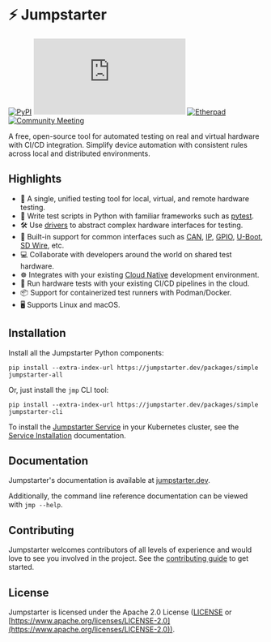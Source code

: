 # ⚡ Jumpstarter

[![PyPI](https://img.shields.io/badge/PyPI-Packages-blue?logo=pypi)](https://pypi.org/project/jumpstarter/)
[![Matrix](https://img.shields.io/matrix/jumpstarter%3Amatrix.org?color=blue)](https://matrix.to/#/#jumpstarter:matrix.org)
[![Etherpad](https://img.shields.io/badge/Etherpad-Notes-blue?logo=etherpad)](https://etherpad.jumpstarter.dev/pad-lister)
[![Community Meeting](https://img.shields.io/badge/Weekly%20Meeting-Google%20Meet-blue?logo=google-meet)](https://meet.google.com/gzd-hhbd-hpu)

A free, open-source tool for automated testing on real and virtual hardware with CI/CD integration. Simplify device automation with consistent rules across local and distributed environments.

## Highlights

- 🚀 A single, unified testing tool for local, virtual, and remote hardware testing.
- 🐍 Write test scripts in Python with familiar frameworks such as [pytest](https://docs.pytest.org/en/stable/).
- 🛠️ Use [drivers](https://docs.jumpstarter.dev/introduction/drivers.html) to abstract complex hardware interfaces for testing.
- 🔌 Built-in support for common interfaces such as [CAN](https://github.com/jumpstarter-dev/jumpstarter/tree/main/packages/jumpstarter-driver-can), [IP](https://github.com/jumpstarter-dev/jumpstarter/tree/main/packages/jumpstarter-driver-network), [GPIO](https://github.com/jumpstarter-dev/jumpstarter/tree/main/packages/jumpstarter-driver-raspberrypi), [U-Boot](https://github.com/jumpstarter-dev/jumpstarter/tree/main/packages/jumpstarter-driver-uboot), [SD Wire](https://github.com/jumpstarter-dev/jumpstarter/tree/main/packages/jumpstarter-driver-sdwire), etc.
- 💻 Collaborate with developers around the world on shared test hardware.
- ☸ Integrates with your existing [Cloud Native](https://www.cncf.io/) development environment.
- 🔄 Run hardware tests with your existing CI/CD pipelines in the cloud.
- 📦 Support for containerized test runners with Podman/Docker.
- 🖥️ Supports Linux and macOS.

## Installation

Install all the Jumpstarter Python components:

```console
pip install --extra-index-url https://jumpstarter.dev/packages/simple jumpstarter-all
```

Or, just install the `jmp` CLI tool:

```console
pip install --extra-index-url https://jumpstarter.dev/packages/simple jumpstarter-cli
```

To install the [Jumpstarter Service](https://jumpstarter.dev/introduction/service.html)
in your Kubernetes cluster, see the [Service Installation](https://jumpstarter.dev/installation/service/index.html)
documentation.

## Documentation

Jumpstarter's documentation is available at [jumpstarter.dev](https://jumpstarter.dev).

Additionally, the command line reference documentation can be viewed with `jmp --help`.

## Contributing

Jumpstarter welcomes contributors of all levels of experience and would love to
see you involved in the project. See the [contributing guide](https://github.com/jumpstarter-dev/jumpstarter/blob/main/CONTRIBUTING.md) to get started.

## License

Jumpstarter is licensed under the Apache 2.0 License ([LICENSE](https://github.com/jumpstarter-dev/jumpstarter/blob/main/LICENSE) or [https://www.apache.org/licenses/LICENSE-2.0](https://www.apache.org/licenses/LICENSE-2.0)).

